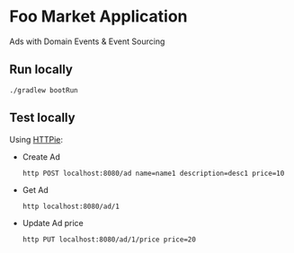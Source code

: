 # Foo Market Application

Ads with Domain Events & Event Sourcing

## Run locally

```
./gradlew bootRun
``` 

## Test locally

Using [HTTPie](https://httpie.org/):

* Create Ad
  ```
  http POST localhost:8080/ad name=name1 description=desc1 price=10
  ```

* Get Ad
  ```
  http localhost:8080/ad/1
  ```
  
* Update Ad price
  ```
  http PUT localhost:8080/ad/1/price price=20
  ```
